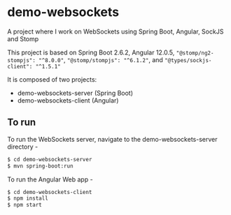 # demo-websockets
A project where I work on WebSockets using Spring Boot, Angular, SockJS and Stomp

This project is based on Spring Boot 2.6.2, Angular 12.0.5, `"@stomp/ng2-stompjs": "^8.0.0"`, `"@stomp/stompjs": "^6.1.2"`, and `"@types/sockjs-client": "^1.5.1"`

It is composed of two projects:

* demo-websockets-server (Spring Boot)
* demo-websockets-client (Angular)

## To run
To run the WebSockets server, navigate to the demo-websockets-server directory -
```bash
$ cd demo-websockets-server
$ mvn spring-boot:run
```

To run the Angular Web app -
```bash
$ cd demo-websockets-client
$ npm install
$ npm start
```
